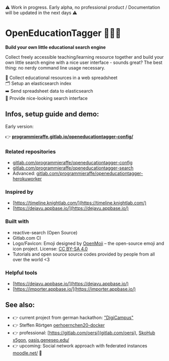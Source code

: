 
⚠️ Work in progress. Early alpha, no professional product / Documentation will be updated in the next days ⚠️ 


# OpenEducationTagger 👩‍💻🔎

**Build your own little educational search engine**

Collect freely accessible teaching/learning resource together and build your own little search engine with a nice user interface - sounds great? The best thing: no nerdy command line usage necessary.

📝 Collect educational resources in a web spreadsheet<br>
🗂 Setup an elasticsearch index<br>
➡️ Send spreadsheet data to elasticsearch<br>
🔎 Provide nice-looking search interface

## Infos, setup guide and demo:

Early version:

👉 **[programmieraffe.gitlab.io/openeducationtagger-config/](https://programmieraffe.gitlab.io/openeducationtagger-config/)**


### Related repositories

- [gitlab.com/programmieraffe/openeducationtagger-config](https://gitlab.com/programmieraffe/openeducationtagger-config)
- [gitlab.com/programmieraffe/openeducationtagger-search](https://gitlab.com/programmieraffe/openeducationtagger-search)
- Advanced: [gitlab.com/programmieraffe/openeducationtagger-herokuworker](https://gitlab.com/programmieraffe/openeducationtagger-herokuworker)

### Inspired by

- [https://timeline.knightlab.com/](https://timeline.knightlab.com/)
- [https://dejavu.appbase.io/](https://dejavu.appbase.io/)

### Built with

- reactive-search (Open Source)
- Gitlab.com CI
- Logo/Favicon: Emoji designed by [OpenMoji](https://openmoji.org/) – the open-source emoji and icon project. License: [CC BY-SA 4.0](https://creativecommons.org/licenses/by-sa/4.0/#)
- Tutorials and open source source codes provided by people from all over the world <3

### Helpful tools

- [https://dejavu.appbase.io/](https://dejavu.appbase.io/)
- [https://importer.appbase.io/](https://importer.appbase.io/)

## See also:

- 👉 current project from german hackathon: ["DigiCampus"](https://twitter.com/FloRa_Education/status/1242056840671879168)
- 👉 Steffen Rörtgen [oerhoernchen20-docker](https://github.com/sroertgen/oerhoernchen20_docker/tree/master/docker_hoernchen)
- 👉 professional: [https://gitlab.com/oersi](gitlab.com/oersi), [SkoHub](https://skohub.io/) [x5gon](https://www.x5gon.org/), [oasis.geneseo.edu/](https://oasis.geneseo.edu/)
- 👉 upcoming: Social network approach with federated instances  [moodle.net/](https://moodle.net/) 💛